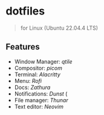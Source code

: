 # dotfiles
> for Linux (Ubuntu 22.04.4 LTS)

## Features

- Window Manager: *qtile*
- Compositor: *picom*
- Terminal: *Alacritty*
- Menu: *Rofi*
- Docs: *Zathura*
- Notifications: *Dunst* (
- File manager: *Thunar*
- Text editor: *Neovim*


